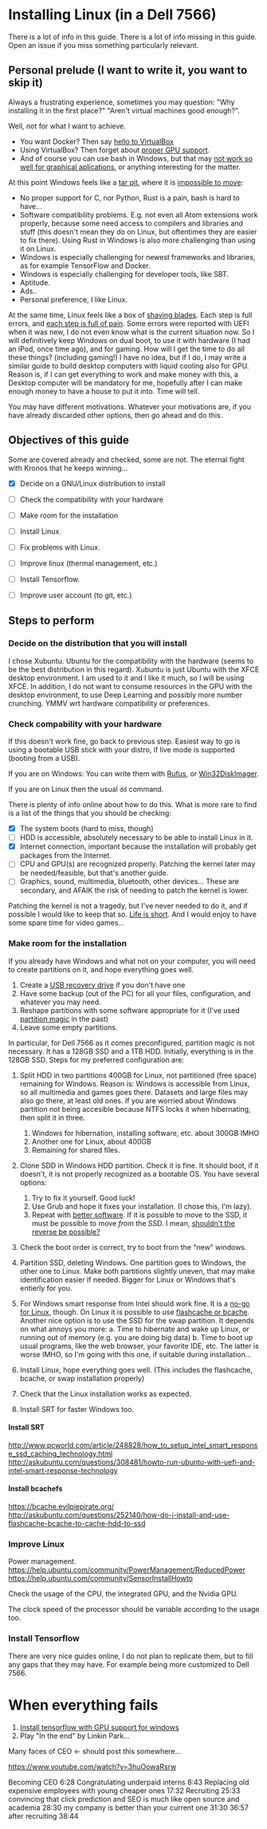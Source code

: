 # Installing Linux (in a Dell 7566)

There is a lot of info in this guide.
There is a lot of info missing in this guide.
Open an issue if you miss something particularly relevant.

## Personal prelude (I want to write it, you want to skip it)

Always a frustrating experience, sometimes you may question:
"Why installing it in the first place?"
"Aren't virtual machines good enough?".

Well, not for what I want to achieve.

* You want Docker? Then say [hello to VirtualBox](https://docs.docker.com/toolbox/toolbox_install_windows/)
* Using VirtualBox? Then forget about [proper GPU support](https://superuser.com/questions/779070/use-nvidia-gpu-from-virtualbox).
* And of course you can use bash in Windows,
   but that may [not work so well for graphical aplications](https://www.howtogeek.com/261575/how-to-run-graphical-linux-desktop-applications-from-windows-10s-bash-shell/),
   or anything interesting for the matter.

At this point Windows feels like a [tar pit](http://nowbuzz.me/wp-content/uploads/2016/10/12-PuppyInTar.jpg),
where it is [impossible to move](http://shaffner.us/cs/papers/tarpit.pdf):

* No proper support for C, nor Python, Rust is a pain, bash is hard to have...
* Software compatibility problems. E.g. not even all Atom extensions work properly, because some need access to compilers and libraries and stuff
  (this doesn't mean they do on Linux, but oftentimes they are easier to fix there).
  Using Rust in Windows is also more challenging than using it on Linux.
* Windows is especially challenging for newest frameworks and libraries, as for example TensorFlow and Docker.
* Windows is especially challenging for developer tools, like SBT.
* Aptitude.
* Ads..
* Personal preference, I like Linux.

At the same time, Linux feels like a box of [shaving blades](http://hairfreelife.com/wp-content/uploads/2015/04/feather_razor_blade_close_up.jpg).
Each step is full errors, and [each step is full of pain](https://www.youtube.com/watch?v=aRq1Ksh-32g).
Some errors were reported with UEFI when it was new, I do not even know what is the current situation now.
So I will definitively keep Windows on dual boot, to use it with hardware (I had an iPod, once time ago), and for gaming.
How will I get the time to do all these things? (including gaming!)
I have no idea, but if I do, I may write a similar guide to build desktop computers with liquid cooling also for GPU.
Reason is, if I can get everything to work and make money with this, a Desktop computer will be mandatory for me,
hopefully after I can make enough money to have a house to put it into.
Time will tell.

You may have different motivations.
Whatever your motivations are, if you have already discarded other options, then go ahead and do this.

## Objectives of this guide

Some are covered already and checked, some are not. The eternal fight with Kronos that he keeps winning...

- [x] Decide on a GNU/Linux distribution to install
- [ ] Check the compatibility with your hardware
- [ ] Make room for the installation
- [ ] Install Linux.
- [ ] Fix problems with Linux.
- [ ] Improve linux (thermal management, etc.)
- [ ] Install Tensorflow. 
- [ ] Improve user account (to git, etc.)


## Steps to perform

### Decide on the distribution that you will install

I chose Xubuntu.
Ubuntu for the compatibility with the hardware (seems to be the best distribution in this regard).
Xubuntu is just Ubuntu with the XFCE desktop environment.
I am used to it and I like it much, so I will be using XFCE.
In addition, I do not want to consume resources in the GPU with the desktop environment,
  to use Deep Learning and possibly more number crunching.
YMMV wrt hardware compatibility or preferences.

### Check compability with your hardware

If this doesn't work fine, go back to previous step.
Easiest way to go is using a bootable USB stick with your distro, if live mode is supported (booting from a USB).

If you are on Windows:
You can write them with [Rufus](https://rufus.akeo.ie/), or [Win32DiskImager](https://wiki.ubuntu.com/Win32DiskImager).

If you are on Linux then the usual `dd` command. 

There is plenty of info online about how to do this.
What is more rare to find is a list of the things that you should be checking:

- [x] The system boots (hard to miss, though)
- [ ] HDD is accessible, absolutely necessary to be able to install Linux in it.
- [x] Internet connection, important because the installation will probably get packages from the Internet.
- [ ] CPU and GPU(s) are recognized properly. Patching the kernel later may be needed/feasible, but that's another guide.
- [ ] Graphics, sound, multimedia, bluetooth, other devices... These are secondary, and AFAIK the risk of needing to patch the kernel is lower.

Patching the kernel is not a tragedy, but I've never needed to do it, and if possible I would like to keep that so.
[Life is short](https://quotefancy.com/quote/767996/Arthur-Schopenhauer-If-a-man-wants-to-read-good-books-he-must-make-a-point-of-avoiding).
And I would enjoy to have some spare time for video games...

### Make room for the installation

If you already have Windows and what not on your computer, you will need to create partitions on it, and hope everything goes well.

1. Create a [USB recovery drive](https://support.microsoft.com/en-us/instantanswers/3a747883-b706-43a5-a286-9e98f886d490/create-a-recovery-drive) if you don't have one
1. Have some backup (out of the PC) for all your files, configuration, and whatever you may need.
1. Reshape partitions with some software appropriate for it (I've used [partition magic](http://www.partition-tool.com/partition-magic/free-download-partition-magic-full-version.html) in the past)
1. Leave some empty partitions.

In particular, for Dell 7566 as it comes preconfigured, partition magic is not necessary.
It has a 128GB SSD and a 1TB HDD.
Initially, everything is in the 128GB SSD.
Steps for my preferred configuration are:

1. Split HDD in two partitions 400GB for Linux, not partitioned (free space) remaining for Windows.
   Reason is: Windows is accessible from Linux, so all multimedia and games goes there.
   Datasets and large files may also go there, at least old ones.
   If you are worried about Windows partition not being accesible because NTFS locks it when hibernating, then split it in three.
        
      1. Windows for hibernation, installing software, etc. about 300GB IMHO
      2. Another one for Linux, about 400GB
      3. Remaining for shared files.
1. Clone SDD in Windows HDD partition.
   Check it is fine.
   It should boot, if it doesn't, it is not properly recognized as a bootable OS.
   You have several options:
   
      1. Try to fix it yourself. Good luck!
      1. Use Grub and hope it fixes your installation. (I chose this, I'm lazy).
      1. Repeat with [better software](http://windowsreport.com/move-windows-10-ssd/).
         If it is possible to move to the SSD, it must be possible to move _from_ the SSD.
         I mean, [shouldn't the reverse be possible?](https://youtu.be/9DLQyo3NntE?t=1m11s)
1. Check the boot order is correct, try to boot from the "new" windows.
1. Partition SSD, deleting Windows. One partition goes to Windows, the other one to Linux.
   Make both partitions slightly uneven, that may make identification easier if needed.
   Bigger for Linux or Windows that's entierly for you.
1. For Windows smart response from Intel should work fine.
   It is a [no-go for Linux](http://askubuntu.com/questions/308481/howto-run-ubuntu-with-uefi-and-intel-smart-response-technology), though.
   On Linux it is possible to use [flashcache or bcache](http://askubuntu.com/questions/252140/how-do-i-install-and-use-flashcache-bcache-to-cache-hdd-to-ssd).
   Another nice option is to use the SSD for the swap partition.
   It depends on what annoys you more:
     a. Time to hibernate and wake up Linux, or running out of memory (e.g. you are doing big data)
     b. Time to boot up usual programs, like the web browser, your favorite IDE, etc.
   The latter is worse IMHO, so I'm going with this one, if suitable during installation...
1. Install Linux, hope everything goes well. (This includes the flashcache, bcache, or swap installation properly)
1. Check that the Linux installation works as expected.
1. Install SRT for faster Windows too.

#### Install SRT

http://www.pcworld.com/article/248828/how_to_setup_intel_smart_response_ssd_caching_technology.html
http://askubuntu.com/questions/308481/howto-run-ubuntu-with-uefi-and-intel-smart-response-technology

#### Install bcachefs

https://bcache.evilpiepirate.org/
http://askubuntu.com/questions/252140/how-do-i-install-and-use-flashcache-bcache-to-cache-hdd-to-ssd

### Improve Linux

Power management.
https://help.ubuntu.com/community/PowerManagement/ReducedPower
https://help.ubuntu.com/community/SensorInstallHowto

Check the usage of the CPU, the integrated GPU, and the Nvidia GPU.

The clock speed of the processor should be variable according to the usage too.



### Install Tensorflow

There are very nice guides online, I do not plan to replicate them, but to fill any gaps that they may have.
For example being more customized to Dell 7566.



# When everything fails

1. [Install tensorflow with GPU support for windows](https://nitishmutha.github.io/tensorflow/2017/01/22/TensorFlow-with-gpu-for-windows.html)
2. Play "In the end" by Linkin Park...





Many faces of CEO <- should post this somewhere...

https://www.youtube.com/watch?v=3huOowaRsrw

Becoming CEO 6:28
Congratulating underpaid interns 8:43
Replacing old expensive employees with young cheaper ones 17:32
Recruiting 25:33
convincing that click prediction and SEO is much like open source and academia 28:30
my company is better than your current one 31:30
36:57
after recruiting 38:44

